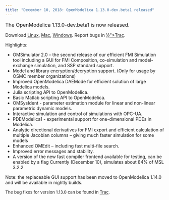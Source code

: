 ```yaml
---
title: "December 10, 2018: OpenModelica 1.13.0-dev.beta1 released"
---
```

<p><span style="font-size: 12pt;">The OpenModelica 1.13.0-dev.beta1 is now released.&nbsp;<br /></span></p>
<p>Download <a href="/download/download-linux">Linux</a>, <a href="/download/download-mac">Mac</a>, <a href="/download/download-windows">Windows</a>. Report bugs in <a href="{{< param "bugreporting" >}}">Trac</a>.</p>
<p>Highlights:</p>
<ul>
<li>OMSimulator 2.0 – the second release of our efficient FMI Simulation tool including a GUI for FMI Composition, co-simulation and model-exchange simulation, and SSP standard support.</li>
<li>Model and library encryption/decryption support. (Only for usage by OSMC member organizations)</li>
<li>Improved OpenModelica DAEMode for efficient solution of large Modelica models.</li>
<li>Julia scripting API to OpenModelica.</li>
<li>Basic Matlab scripting API to OpenModelica.</li>
<li>OMSysIdent - parameter estimation module for linear and non-linear parametric dynamic models.</li>
<li>Interactive simulation and control of simulations with OPC-UA.</li>
<li>PDEModelica1 - experimental support for one-dimensional PDEs in Modelica.</li>
<li>Analytic directional derivatives for FMI export and efficient calculation of multiple Jacobian columns – giving much faster simulation for some models</li>
<li>Enhanced OMEdit – including fast multi-file search.</li>
<li>Improved error messages and stability.</li>
<li>A version of the new fast compiler frontend available for testing, can be enabled by a flag Currently (December 10), simulates about 84% of MSL 3.2.2</li>
</ul>
<p>Note: the replaceable GUI support has been moved to OpenModelica 1.14.0 and will be available in nightly builds.</p>
<p><span style="font-size: 10pt;">The bug fixes for version 1.13.0 can be found in </span><a href="https://github.com/OpenModelica/OpenModelica/releases/tag/v1.13.0" style="font-size: 10pt;">Trac</a><span style="font-size: 10pt;">.&nbsp;</span></p>
<p>&nbsp;</p>
<p>&nbsp;</p>